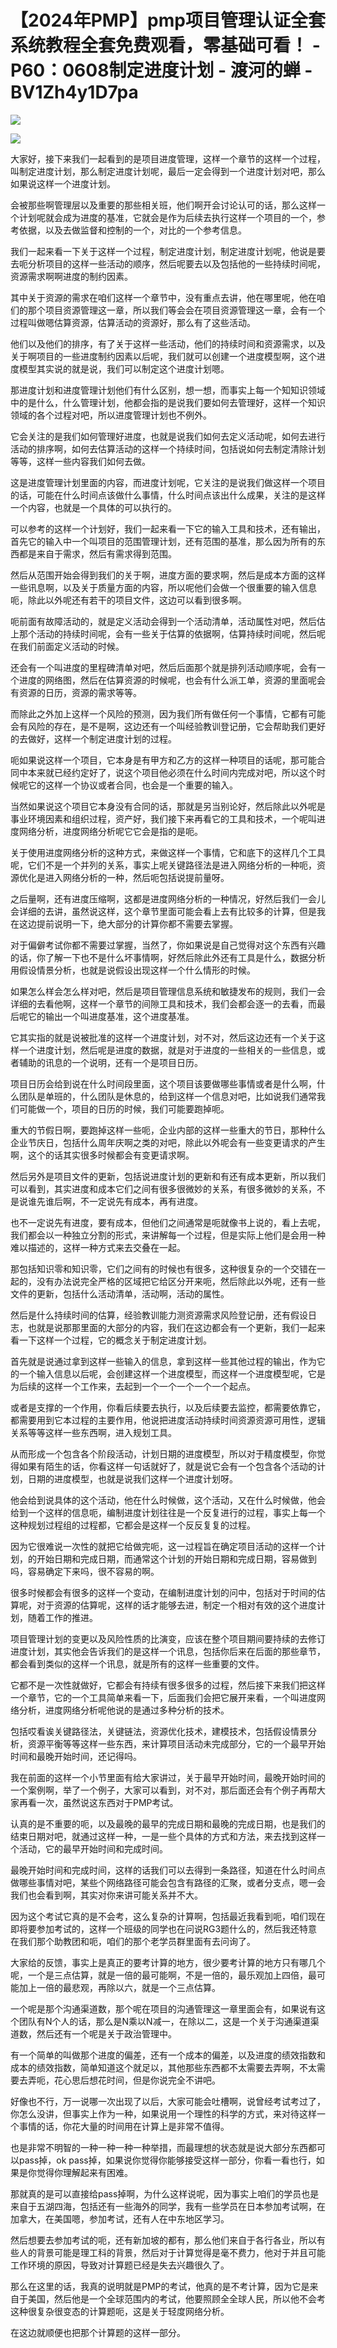 # 【2024年PMP】pmp项目管理认证全套系统教程全套免费观看，零基础可看！ - P60：0608制定进度计划 - 渡河的蝉 - BV1Zh4y1D7pa

![](img/376bf4ff7c90b38b583f31f2320b75c8_0.png)

![](img/376bf4ff7c90b38b583f31f2320b75c8_1.png)

大家好，接下来我们一起看到的是项目进度管理，这样一个章节的这样一个过程，叫制定进度计划，那么制定进度计划呢，最后一定会得到一个进度计划对吧，那么如果说这样一个进度计划。

会被那些啊管理层以及重要的那些相关班，他们啊开会讨论认可的话，那么这样一个计划呢就会成为进度的基准，它就会是作为后续去执行这样一个项目的一个，参考依据，以及去做监督和控制的一个，对比的一个参考信息。

我们一起来看一下关于这样一个过程，制定进度计划，制定进度计划呢，他说是要去呃分析项目的这样一些活动的顺序，然后呢要去以及包括他的一些持续时间呢，资源需求啊啊进度的制约因素。

其中关于资源的需求在咱们这样一个章节中，没有重点去讲，他在哪里呢，他在咱们的那个项目资源管理这一章，所以我们等会会在项目资源管理这一章，会有一个过程叫做嗯估算资源，估算活动的资源好，那么有了这些活动。

他们以及他们的排序，有了关于这样一些活动，他们的持续时间和资源需求，以及关于啊项目的一些进度制约因素以后呢，我们就可以创建一个进度模型啊，这个进度模型其实说的就是说，我们可以制定这个进度计划嗯。

那进度计划和进度管理计划他们有什么区别，想一想，而事实上每一个知知识领域中的是什么，什么管理计划，他都会指的是说我们要如何去管理好，这样一个知识领域的各个过程对吧，所以进度管理计划也不例外。

它会关注的是我们如何管理好进度，也就是说我们如何去定义活动呢，如何去进行活动的排序啊，如何去估算活动的这样一个持续时间，包括说如何去制定清除计划等等，这样一些内容我们如何去做。

这是进度管理计划里面的内容，而进度计划呢，它关注的是说我们做这样一个项目的话，可能在什么时间点该做什么事情，什么时间点该出什么成果，关注的是这样一个内容，也就是一个具体的可以执行的。

可以参考的这样一个计划好，我们一起来看一下它的输入工具和技术，还有输出，首先它的输入中一个叫项目的范围管理计划，还有范围的基准，那么因为所有的东西都是来自于需求，然后有需求得到范围。

然后从范围开始会得到我们的关于啊，进度方面的要求啊，然后是成本方面的这样一些讯息啊，以及关于质量方面的内容，所以呢他们会做一个很重要的输入信息呃，除此以外呢还有若干的项目文件，这边可以看到很多啊。

呃前面有故障活动的，就是定义活动会得到一个活动清单，活动属性对吧，然后估上那个活动的持续时间呢，会有一些关于估算的依据啊，估算持续时间呢，然后呢在我们前面定义活动的时候。

还会有一个叫进度的里程碑清单对吧，然后后面那个就是排列活动顺序呢，会有一个进度的网络图，然后在估算资源的时候呢，也会有什么派工单，资源的里面呢会有资源的日历，资源的需求等等。

而除此之外加上这样一个风险的预测，因为我们所有做任何一个事情，它都有可能会有风险的存在，是不是啊，这边还有一个叫经验教训登记册，它会帮助我们更好的去做好，这样一个制定进度计划的过程。

呃如果说这样一个项目，它本身是有甲方和乙方的这样一种项目的话呢，那可能合同中本来就已经约定好了，说这个项目他必须在什么时间内完成对吧，所以这个时候呢它的这样一个协议或者合同，也会是一个重要的输入。

当然如果说这个项目它本身没有合同的话，那就是另当别论好，然后除此以外呢是事业环境因素和组织过程，资产好，我们接下来再看它的工具和技术，一个呢叫进度网络分析，进度网络分析呢它它会是指的是呃。

关于使用进度网络分析的这种方式，来做这样一个事情，它和底下的这样几个工具呢，它们不是一个并列的关系，事实上呢关键路径法是进入网络分析的一种呃，资源优化是进入网络分析的一种，然后呃包括说提前量呀。

之后量啊，还有进度压缩啊，这都是进度网络分析的一种情况，好然后我们一会儿会详细的去讲，虽然说这样，这个章节里面可能会看上去有比较多的计算，但是我在这边提前说明一下，绝大部分的计算你都不需要去掌握。

对于偏僻考试你都不需要过掌握，当然了，你如果说是自己觉得对这个东西有兴趣的话，你了解一下也不是什么坏事情啊，好然后除此外还有工具是什么，数据分析用假设情景分析，也就是说假设出现这样一个什么情形的时候。

如果怎么样会怎么样对吧，然后是项目管理信息系统和敏捷发布的规则，我们一会详细的去看他啊，这样一个章节的间隙工具和技术，我们会都会逐一的去看，而最后呢它的输出一个叫进度基准，这个进度基准。

它其实指的就是说被批准的这样一个进度计划，对不对，然后这边还有一个关于这样一个进度计划，然后呢是进度的数据，就是对于进度的一些相关的一些信息，或者辅助的讯息的一个说明，还有一个是项目日历。

项目日历会给到说在什么时间段里面，这个项目该要做哪些事情或者是什么啊，什么团队是单班的，什么团队是休息的，给到这样一个信息对吧，比如说我们通常我们可能做一个，项目的日历的时候，我们可能要跑掉呃。

重大的节假日啊，要跑掉这样一些呃，企业内部的这样一些重大的节日，那种什么企业节庆日，包括什么周年庆啊之类的对吧，除此以外呢会有一些变更请求的产生啊，这个的话其实很多时候都会有变更请求啊。

然后另外是项目文件的更新，包括说进度计划的更新和有还有成本更新，所以我们可以看到，其实进度和成本它们之间有很多很微妙的关系，有很多微妙的关系，不是说谁先谁后啊，不一定说先有成本，再有进度。

也不一定说先有进度，要有成本，但他们之间通常是呃就像书上说的，看上去呢，我们都会以一种独立分割的形式，来讲解每一个过程，但是实际上他们是会用一种难以描述的，这样一种方式来去交叠在一起。

那包括知识零和知识零，它们之间有的时候也有很多，这种很复杂的一个交错在一起的，没有办法说完全严格的区域把它给区分开来呃，然后除此以外呢，还有一些文件的更新，包括什么活动清单，活动啊，活动的属性。

然后是什么持续时间的估算，经验教训能力测资源需求风险登记册，还有假设日志，也就是说那那里面的大部分的内容，我们在这边都会有一个更新，我们一起来看一下这样一个过程，它的概念关于制定进度计划。

首先就是说通过拿到这样一些输入的信息，拿到这样一些其他过程的输出，作为它的一个输入信息以后呢，会创建这样一个进度模型，而这样一个进度模型呢，它是为后续的这样一个工作来，去起到一个一个一个一个一个起点。

或者是支撑的一个作用，你看后续要去执行，以及后续要去监控，都需要依靠它，都需要用到它本过程的主要作用，他说把进度活动持续时间资源资源可用性，逻辑关系等等这样一些东西啊，进入规划工具。

从而形成一个包含各个阶段活动，计划日期的进度模型，所以对于精度模型，你觉得如果有陌生的话，你看这样一句话就好了，就是说它会有一个包含各个活动的计划，日期的进度模型，也就是说我们这样一个进度计划呀。

他会给到说具体的这个活动，他在什么时候做，这个活动，又在什么时候做，他会给到一个这样的信息呃，编制进度计划往往是一个反复进行的过程，事实上每一个这种规划过程组的过程都，它都会是这样一个反反复复的过程。

因为它很难说一次性的就把它给做完呃，这一过程旨在确定项目活动的这样一个计划，的开始日期和完成日期，而通常这个计划的开始日期和完成日期，容易做到吗，容易确定下来吗，很不容易的啊。

很多时候都会有很多的这样一个变动，在编制进度计划的问中，包括对于时间的估算呢，对于资源的估算呢，这样的话才能够去进，制定一个相对有效的这个进度计划，随着工作的推进。

项目管理计划的变更以及风险性质的比演变，应该在整个项目期间要持续的去修订进度计划，其实他会告诉我们的是这样一个讯息，包括你后来在后面的那些章节，都会看到类似的这样一个讯息，就是所有的这样一些重要的文件。

它都不是一次性就做好，它都会有持续有很多很多的过程，然后接下来我们把这样一个章节，它的一个工具简单来看一下，后面我们会把它展开来看，一个叫进度网络分析，进度网络分析呢他说的是通过多种分析的技术。

包括哎看诶关键路径法，关键链法，资源优化技术，建模技术，包括假设情景分析，资源平衡等等这样一些东西，来计算项目活动未完成部分，它的一个最早开始时间和最晚开始时间，还记得吗。

我在前面的这样一个小节里面有给大家讲过，关于最早开始时间，最晚开始时间的一个案例啊，举了一个例子，大家可以看到，对不对，那后面还会有个例子再帮大家再看一次，虽然说这东西对于PMP考试。

认真的是不重要的呃，以及最晚的最早的完成日期和最晚的完成日期，也是我们的结束日期对吧，就通过这样一种，一是一些个具体的方式和方法，来去找到这样一个活动，它的最早开始时间和完成时间。

最晚开始时间和完成时间，这样的话我们可以去得到一条路径，知道在什么时间点做哪些事情对吧，某些个网络路径可能会包含有路径的汇聚，或者分支点，嗯一会我们也会看到啊，其实对你来讲可能关系并不大。

因为这个考试它真的是不会考，这么复杂的计算啊，包括最近我看到呃，咱们现在即将要参加考试的，这样一个班级的同学也在问说RG3题什么的，然后我还特意在我们那个助教团和呃，咱们的那个老学员群里面有去问询了。

大家给的反馈，事实上是真正的要考计算的地方，很少要考计算的地方只有哪几个呢，一个是三点估算，就是一倍的最可能啊，不是一倍的，最乐观加上四倍，最可能加上一倍的最悲观，再除以六，就是一个三点估算。

一个呢是那个沟通渠道数，那个呢在项目的沟通管理这一章里面会有，如果说有这个团队有N个人的话，那么是N乘以N减一，在除以二，这是一个关于沟通渠道渠道数，然后还有一个呢是关于政治管理中。

有一个简单的叫做那个进度的偏差，还有一个成本的偏差，以及进度的绩效指数和成本的绩效指数，简单知道这个就足以，其他那些东西都不太需要去弄啊，不太需要去弄呃，花心思后想花时间，但是你说完全不讲吧。

好像也不行，万一说哪一次出现了以后，大家可能会吐槽啊，说曾经考试考过了，你怎么没讲，但事实上作为一种，如果说用一个理性的科学的方式，来对待这样一个事情的话，你花大量的时间用在计算上是非常不值得。

也是非常不明智的一种一种一种一种举措，而最理想的状态就是说大部分东西都可以pass掉，ok pass掉，如果说你觉得你能够接受这样一部分，你看一看也行，如果是你觉得你理解起来有困难。

那就真的是可以直接给pass掉啊，为什么这样说呢，因为事实上咱们的学员也是来自于五湖四海，包括还有一些海外的同学，我有一些学员在日本参加考试啊，在加拿大，在美国嗯，参加考试，还有人在中东地区学习。

然后想要去参加考试的呃，还有新加坡的都有，那么他们来自于各行各业，所以有些人的背景可能是理工科的背景，然后对于计算觉得是毫不费力，他对于并且可能工作环境的原因，导致对计算题已经是失去兴趣很久了。

那么在这里的话，我真的说明就是PMP的考试，他真的是不考计算，因为它是来自于美国，然后他是一个全球范围内的考试，他要照顾全全球人民，所以他不会考这种很复杂很变态的计算题呃，这是关于轻度网络分析。

在这边就顺便也把那个计算题的这样一部分。